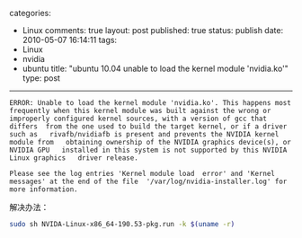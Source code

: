 categories: 
  - Linux
comments: true
layout: post
published: true
status: publish
date: 2010-05-07 16:14:11
tags: 
  - Linux
  - nvidia
  - ubuntu
title: "ubuntu 10.04 unable to load the kernel module 'nvidia.ko'"
type: post
---

``` 
ERROR: Unable to load the kernel module 'nvidia.ko'. This happens most   frequently when this kernel module was built against the wrong or   improperly configured kernel sources, with a version of gcc that differs  from the one used to build the target kernel, or if a driver such as   rivafb/nvidiafb is present and prevents the NVIDIA kernel module from   obtaining ownership of the NVIDIA graphics device(s), or NVIDIA GPU   installed in this system is not supported by this NVIDIA Linux graphics   driver release.

Please see the log entries 'Kernel module load  error' and 'Kernel  messages' at the end of the file  '/var/log/nvidia-installer.log' for  more information.

```
解决办法：

```sh
sudo sh NVIDA-Linux-x86_64-190.53-pkg.run -k $(uname -r)
```
